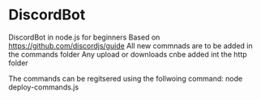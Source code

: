 # DiscordBot

 DiscordBot in node.js for beginners
 Based on https://github.com/discordjs/guide
 All new commnads are to be added in the commands folder
 Any upload or downloads cnbe added int the http folder

 The commands can be regitsered using the follwoing command:
 node deploy-commands.js

 


